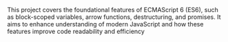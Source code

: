 This project covers the foundational features of ECMAScript 6 (ES6), such as block-scoped variables, arrow functions, destructuring, and promises. It aims to enhance understanding of modern JavaScript and how these features improve code readability and efficiency 
